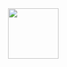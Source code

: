 <img class="rightLogo" src="https://unreal.cafe/static/unrealcafe.png" align="right" style="width: 100px !important; height: 100px !important;" />